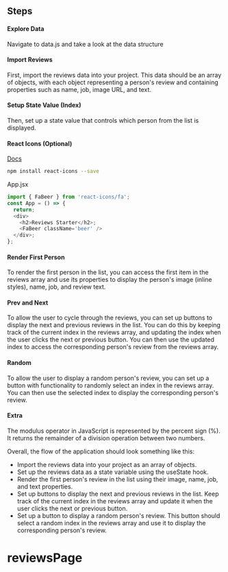 ## Steps

#### Explore Data

Navigate to data.js and take a look at the data structure

#### Import Reviews

First, import the reviews data into your project. This data should be an array of objects, with each object representing a person's review and containing properties such as name, job, image URL, and text.

#### Setup State Value (Index)

Then, set up a state value that controls which person from the list is displayed.

#### React Icons (Optional)

[Docs](https://react-icons.github.io/react-icons/)

```sh
npm install react-icons --save
```

App.jsx

```js
import { FaBeer } from 'react-icons/fa';
const App = () => {
  return;
  <div>
    <h2>Reviews Starter</h2>;
    <FaBeer className='beer' />
  </div>;
};
```

#### Render First Person

To render the first person in the list, you can access the first item in the reviews array and use its properties to display the person's image (inline styles), name, job, and review text.

#### Prev and Next

To allow the user to cycle through the reviews, you can set up buttons to display the next and previous reviews in the list. You can do this by keeping track of the current index in the reviews array, and updating the index when the user clicks the next or previous button. You can then use the updated index to access the corresponding person's review from the reviews array.

#### Random

To allow the user to display a random person's review, you can set up a button with functionality to randomly select an index in the reviews array. You can then use the selected index to display the corresponding person's review.

#### Extra

The modulus operator in JavaScript is represented by the percent sign (%). It returns the remainder of a division operation between two numbers.

Overall, the flow of the application should look something like this:

- Import the reviews data into your project as an array of objects.
- Set up the reviews data as a state variable using the useState hook.
- Render the first person's review in the list using their image, name, job, and text properties.
- Set up buttons to display the next and previous reviews in the list. Keep track of the current index in the reviews array and update it when the user clicks the next or previous button.
- Set up a button to display a random person's review. This button should select a random index in the reviews array and use it to display the corresponding person's review.
# reviewsPage
